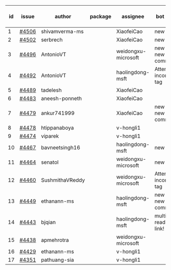 | id | issue | author | package | assignee | bot advice | created date of issue | target release date | date from target |
| ------ | ------ | ------ | ------ | ------ | ------ | ------ | ------ | :-----: |
| 1 | [#4506](https://github.com/Azure/sdk-release-request/issues/4506) | shivamverma-ms |  | XiaofeiCao | new issue. | 09-06 | 09-22 |  |
| 2 | [#4502](https://github.com/Azure/sdk-release-request/issues/4502) | serbrech |  | XiaofeiCao | new issue. | 09-06 | 09-22 |  |
| 3 | [#4496](https://github.com/Azure/sdk-release-request/issues/4496) | AntonioVT |  | weidongxu-microsoft | new issue. new comment. | 09-05 | 09-22 |  |
| 4 | [#4492](https://github.com/Azure/sdk-release-request/issues/4492) | AntonioVT |  | haolingdong-msft | Attention to inconsistent tag | 09-05 | 09-22 |  |
| 5 | [#4489](https://github.com/Azure/sdk-release-request/issues/4489) | tadelesh |  | XiaofeiCao |  | 09-05 | 09-22 |  |
| 6 | [#4483](https://github.com/Azure/sdk-release-request/issues/4483) | aneesh-ponneth |  | XiaofeiCao |  | 08-31 | 09-22 |  |
| 7 | [#4479](https://github.com/Azure/sdk-release-request/issues/4479) | ankur741999 |  | XiaofeiCao | new issue. new comment. | 08-30 | 09-22 |  |
| 8 | [#4478](https://github.com/Azure/sdk-release-request/issues/4478) | htippanaboya |  | v-hongli1 |  | 08-29 |  | 0 |
| 9 | [#4474](https://github.com/Azure/sdk-release-request/issues/4474) | viparek |  | v-hongli1 |  | 08-29 |  | 0 |
| 10 | [#4467](https://github.com/Azure/sdk-release-request/issues/4467) | bavneetsingh16 |  | haolingdong-msft | new issue. | 08-28 | 09-22 |  |
| 11 | [#4464](https://github.com/Azure/sdk-release-request/issues/4464) | senatol |  | weidongxu-microsoft | new issue. | 08-23 | 09-22 |  |
| 12 | [#4460](https://github.com/Azure/sdk-release-request/issues/4460) | SushmithaVReddy |  | weidongxu-microsoft | Attention to inconsistent tag | 08-23 | 09-22 |  |
| 13 | [#4449](https://github.com/Azure/sdk-release-request/issues/4449) | ethanann-ms |  | haolingdong-msft | new issue. new comment. | 08-17 | 09-22 |  |
| 14 | [#4443](https://github.com/Azure/sdk-release-request/issues/4443) | bjqian |  | haolingdong-msft | multi readme link! | 08-17 | 09-22 |  |
| 15 | [#4438](https://github.com/Azure/sdk-release-request/issues/4438) | apmehrotra |  | weidongxu-microsoft |  | 08-16 | 09-22 |  |
| 16 | [#4429](https://github.com/Azure/sdk-release-request/issues/4429) | ethanann-ms |  | v-hongli1 |  | 08-15 |  | 0 |
| 17 | [#4351](https://github.com/Azure/sdk-release-request/issues/4351) | pathuang-sia |  | v-hongli1 |  | 07-20 |  | 0 |
